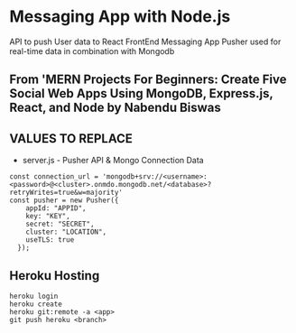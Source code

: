 # Messaging App with Node.js
API to push User data to React FrontEnd Messaging App
Pusher used for real-time data in combination with Mongodb
## From 'MERN Projects For Beginners: Create Five Social Web Apps Using MongoDB, Express.js, React, and Node by Nabendu Biswas

## VALUES TO REPLACE
- server.js - Pusher API & Mongo Connection Data
```console
const connection_url = 'mongodb+srv://<username>:<password>@<cluster>.onmdo.mongodb.net/<database>?retryWrites=true&w=majority'
const pusher = new Pusher({
    appId: "APPID",
    key: "KEY",
    secret: "SECRET",
    cluster: "LOCATION",
    useTLS: true
  });
```

## Heroku Hosting
```console
heroku login
heroku create
heroku git:remote -a <app>
git push heroku <branch>
```